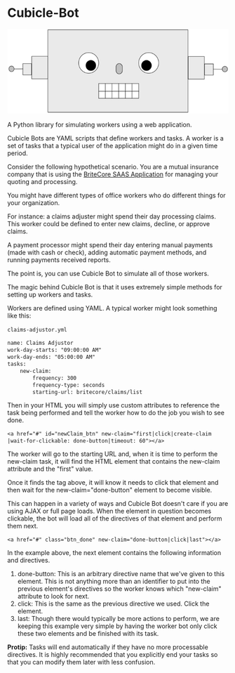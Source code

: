 # Cubicle-Bot
![Cubicle-Bot](https://raw.githubusercontent.com/smeggingsmegger/Cubicle-Bot/master/logo/Cubicle-Bot.png)

A Python library for simulating workers using a web application.

Cubicle Bots are YAML scripts that define workers and tasks. A worker is a set of tasks that a typical user of the application might do in a given time period.

Consider the following hypothetical scenario. You are a mutual insurance company that is using the [BriteCore SAAS Application](http://britecore.com) for managing your quoting and processing.

You might have different types of office workers who do different things for your organization.

For instance: a claims adjuster might spend their day processing claims. This worker could be defined to enter new claims, decline, or approve claims.

A payment processor might spend their day entering manual payments (made with cash or check), adding automatic payment methods, and running payments received reports.

The point is, you can use Cubicle Bot to simulate all of those workers.

The magic behind Cubicle Bot is that it uses extremely simple methods for setting up workers and tasks.

Workers are defined using YAML. A typical worker might look something like this:

`claims-adjustor.yml`
```
name: Claims Adjustor
work-day-starts: "09:00:00 AM"
work-day-ends: "05:00:00 AM"
tasks:
    new-claim:
        frequency: 300
        frequency-type: seconds
        starting-url: britecore/claims/list
```

Then in your HTML you will simply use custom attributes to reference the task being performed and tell the worker how to do the job you wish to see done.

```
<a href="#" id="newClaim_btn" new-claim="first|click|create-claim
|wait-for-clickable: done-button|timeout: 60"></a>
```

The worker will go to the starting URL and, when it is time to perform the new-claim task, it will find the HTML element that contains the new-claim attribute and the "first" value.

Once it finds the <a> tag above, it will know it needs to click that element and then wait for the new-claim="done-button" element to become visible.

This can happen in a variety of ways and Cubicle Bot doesn't care if you are using AJAX or full page loads. When the element in question becomes clickable, the bot will load all of the directives of that element and perform them next.

```
<a href="#" class="btn_done" new-claim="done-button|click|last"></a>
```

In the example above, the next element contains the following information and directives.

1. done-button: This is an arbitrary directive name that we've given to this element. This is not anything more than an identifier to put into the previous element's directives so the worker knows which "new-claim" attribute to look for next.
2. click: This is the same as the previous directive we used. Click the element.
3. last: Though there would typically be more actions to perform, we are keeping this example very simple by having the worker bot only click these two elements and be finished with its task.

**Protip:** Tasks will end automatically if they have no more processable directives. It is highly recommended that you explicitly end your tasks so that you can modify them later with less confusion.
